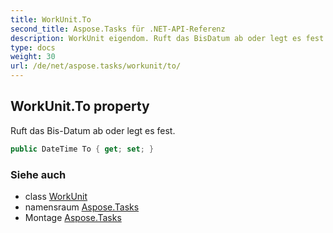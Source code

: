 ```yaml
---
title: WorkUnit.To
second_title: Aspose.Tasks für .NET-API-Referenz
description: WorkUnit eigendom. Ruft das BisDatum ab oder legt es fest.
type: docs
weight: 30
url: /de/net/aspose.tasks/workunit/to/
---
```

## WorkUnit.To property

Ruft das Bis-Datum ab oder legt es fest.

```csharp
public DateTime To { get; set; }
```

### Siehe auch

* class [WorkUnit](../)
* namensraum [Aspose.Tasks](../../workunit/)
* Montage [Aspose.Tasks](../../../)


